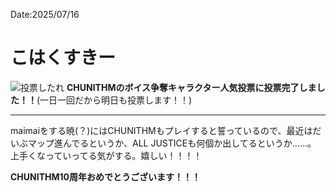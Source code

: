 Date:2025/07/16
# こはくすきー

![投票したれ](https://sss.misskey.gg/sss/gg/91ff037d-004e-4b03-b5ac-2ed6898aaffe.webp)
**CHUNITHMのボイス争奪キャラクター人気投票に投票完了しました！！**(一日一回だから明日も投票します！！)

---

maimaiをする暁(？)にはCHUNITHMもプレイすると誓っているので、最近はだいぶマップ進んでるというか、ALL JUSTICEも何個か出してるというか……。
上手くなっていってる気がする。嬉しい！！！！

**CHUNITHM10周年おめでとうございます！！！**
